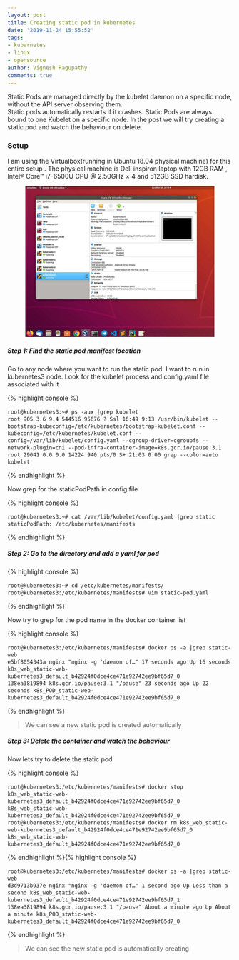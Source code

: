 ```yaml
---
layout: post
title: Creating static pod in kubernetes
date: '2019-11-24 15:55:52'
tags:
- kubernetes
- linux
- opensource
author: Vignesh Ragupathy
comments: true
---
```


Static Pods are managed directly by the kubelet daemon on a specific node, without the API server observing them.  
Static pods automatically restarts if it crashes. Static Pods are always bound to one Kubelet on a specific node. In the post we will try creating a static pod and watch the behaviour on delete.

### **Setup**

I am using the Virtualbox(running in Ubuntu 18.04 physical machine) for this entire setup . The physical machine is Dell inspiron laptop with 12GB RAM , Intel® Core™ i7-6500U CPU @ 2.50GHz × 4 and 512GB SSD hardisk.

<!--kg-card-begin: image--><figure class="kg-card kg-image-card"><img src="/content/images/2019/11/setup-3.jpg" class="kg-image"></figure><!--kg-card-end: image-->
##### Step 1: Find the static pod manifest location

Go to any node where you want to run the static pod. I want to run in kubernetes3 node. Look for the kubelet process and config.yaml file associated with it

{% highlight console %}

    root@kubernetes3:~# ps -aux |grep kubelet
    root 905 3.6 9.4 544516 95676 ? Ssl 16:49 9:13 /usr/bin/kubelet --bootstrap-kubeconfig=/etc/kubernetes/bootstrap-kubelet.conf --kubeconfig=/etc/kubernetes/kubelet.conf --config=/var/lib/kubelet/config.yaml --cgroup-driver=cgroupfs --network-plugin=cni --pod-infra-container-image=k8s.gcr.io/pause:3.1
    root 29041 0.0 0.0 14224 940 pts/0 S+ 21:03 0:00 grep --color=auto kubelet

{% endhighlight %}

Now grep for the staticPodPath in config file

{% highlight console %}

    root@kubernetes3:~# cat /var/lib/kubelet/config.yaml |grep static
    staticPodPath: /etc/kubernetes/manifests

{% endhighlight %}
##### Step 2: Go to the directory and add a yaml for pod
{% highlight console %}

    root@kubernetes3:~# cd /etc/kubernetes/manifests/
    root@kubernetes3:/etc/kubernetes/manifests# vim static-pod.yaml

{% endhighlight %}<!--kg-card-begin: html--><script src="https://gist.github.com/vignesh88/bbd1584780b98d771c479a4413c97b6e.js"></script><!--kg-card-end: html-->

Now try to grep for the pod name in the docker container list

{% highlight console %}

    root@kubernetes3:/etc/kubernetes/manifests# docker ps -a |grep static-web
    e5bf8054343a nginx "nginx -g 'daemon of…" 17 seconds ago Up 16 seconds k8s_web_static-web-kubernetes3_default_b42924f0dce4ce471e92742ee9bf65d7_0
    138ea3819894 k8s.gcr.io/pause:3.1 "/pause" 23 seconds ago Up 22 seconds k8s_POD_static-web-kubernetes3_default_b42924f0dce4ce471e92742ee9bf65d7_0

{% endhighlight %}

> We can see a new static pod is created automatically

##### Step 3: Delete the container and watch the behaviour

Now lets try to delete the static pod &nbsp;

{% highlight console %}

    root@kubernetes3:/etc/kubernetes/manifests# docker stop k8s_web_static-web-kubernetes3_default_b42924f0dce4ce471e92742ee9bf65d7_0
    k8s_web_static-web-kubernetes3_default_b42924f0dce4ce471e92742ee9bf65d7_0
    root@kubernetes3:/etc/kubernetes/manifests# docker rm k8s_web_static-web-kubernetes3_default_b42924f0dce4ce471e92742ee9bf65d7_0
    k8s_web_static-web-kubernetes3_default_b42924f0dce4ce471e92742ee9bf65d7_0

{% endhighlight %}{% highlight console %}

    root@kubernetes3:/etc/kubernetes/manifests# docker ps -a |grep static-web
    d3d9713b937e nginx "nginx -g 'daemon of…" 1 second ago Up Less than a second k8s_web_static-web-kubernetes3_default_b42924f0dce4ce471e92742ee9bf65d7_1
    138ea3819894 k8s.gcr.io/pause:3.1 "/pause" About a minute ago Up About a minute k8s_POD_static-web-kubernetes3_default_b42924f0dce4ce471e92742ee9bf65d7_0

{% endhighlight %}

> We can see the new static pod is automatically creating

